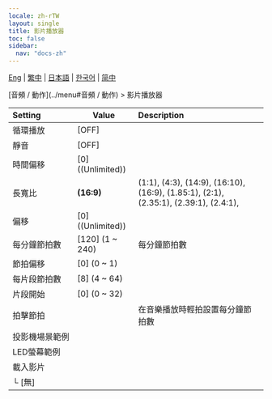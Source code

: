 ```yaml
---
locale: zh-rTW
layout: single
title: 影片播放器
toc: false
sidebar:
  nav: "docs-zh"
---
```

[Eng](/dancexr/menu/2025.4/motion/video_player) | [繁中](/tw/dancexr/menu/2025.4/motion/video_player) | [日本語](/jp/dancexr/menu/2025.4/motion/video_player) | [한국어](/kr/dancexr/menu/2025.4/motion/video_player) | [简中](/zh/dancexr/menu/2025.4/motion/video_player)

[音頻 / 動作](../menu#音頻 / 動作) > 影片播放器



| Setting | Value | Description |
| :--- | --- | :--- |
|<nobr>循環播放</nobr>| [OFF] | 
|<nobr>靜音</nobr>| [OFF] | 
|<nobr>時間偏移</nobr>| [0] ((Unlimited)) | 
|<nobr>長寬比</nobr>| **(16:9)** | (1:1), (4:3), (14:9), (16:10), (16:9), (1.85:1), (2:1), (2.35:1), (2.39:1), (2.4:1),  |
|<nobr>偏移</nobr>| [0] ((Unlimited)) | 
|<nobr>每分鐘節拍數</nobr>| [120] (1 ~ 240) | 每分鐘節拍數
|<nobr>節拍偏移</nobr>| [0] (0 ~ 1) | 
|<nobr>每片段節拍數</nobr>| [8] (4 ~ 64) | 
|<nobr>片段開始</nobr>| [0] (0 ~ 32) | 
|<nobr>拍擊節拍</nobr>|| 在音樂播放時輕拍設置每分鐘節拍數
|<nobr>投影機場景範例</nobr>|| 
|<nobr>LED螢幕範例</nobr>|| 
|<nobr>載入影片</nobr>|| 
|<nobr>└&nbsp;[無]</nobr>|| 
